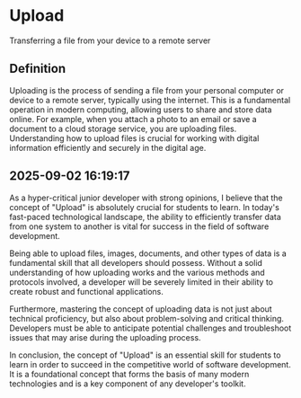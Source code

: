 # Upload

Transferring a file from your device to a remote server

## Definition
Uploading is the process of sending a file from your personal computer or device to a remote server, typically using the internet. This is a fundamental operation in modern computing, allowing users to share and store data online. For example, when you attach a photo to an email or save a document to a cloud storage service, you are uploading files. Understanding how to upload files is crucial for working with digital information efficiently and securely in the digital age.

## 2025-09-02 16:19:17
As a hyper-critical junior developer with strong opinions, I believe that the concept of "Upload" is absolutely crucial for students to learn. In today's fast-paced technological landscape, the ability to efficiently transfer data from one system to another is vital for success in the field of software development.

Being able to upload files, images, documents, and other types of data is a fundamental skill that all developers should possess. Without a solid understanding of how uploading works and the various methods and protocols involved, a developer will be severely limited in their ability to create robust and functional applications.

Furthermore, mastering the concept of uploading data is not just about technical proficiency, but also about problem-solving and critical thinking. Developers must be able to anticipate potential challenges and troubleshoot issues that may arise during the uploading process.

In conclusion, the concept of "Upload" is an essential skill for students to learn in order to succeed in the competitive world of software development. It is a foundational concept that forms the basis of many modern technologies and is a key component of any developer's toolkit.
